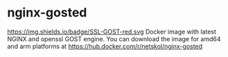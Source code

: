 # nginx-gosted
https://img.shields.io/badge/SSL-GOST-red.svg
Docker image with latest NGINX and openssl GOST engine.
You can download the image for amd64 and arm platforms at https://hub.docker.com/r/netskol/nginx-gosted 
